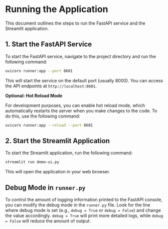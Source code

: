 # Running the Application

This document outlines the steps to run the FastAPI service and the Streamlit application.

## 1. Start the FastAPI Service

To start the FastAPI service, navigate to the project directory and run the following command:

```bash
uvicorn runner:app --port 8601
```

This will start the service on the default port (usually 8000). You can access the API endpoints at `http://localhost:8601`.

**Optional: Hot Reload Mode**

For development purposes, you can enable hot reload mode, which automatically restarts the server when you make changes to the code. To do this, use the following command:

```bash
uvicorn runner:app --reload --port 8601
```

## 2. Start the Streamlit Application

To start the Streamlit application, run the following command:

```bash
streamlit run demo-ui.py
```

This will open the application in your web browser.

## Debug Mode in `runner.py`

To control the amount of logging information printed to the FastAPI console, you can modify the debug mode in the `runner.py` file.  Look for the line where debug mode is set (e.g., `debug = True` or `debug = False`) and change the value accordingly.  `debug = True` will print more detailed logs, while `debug = False` will reduce the amount of output.